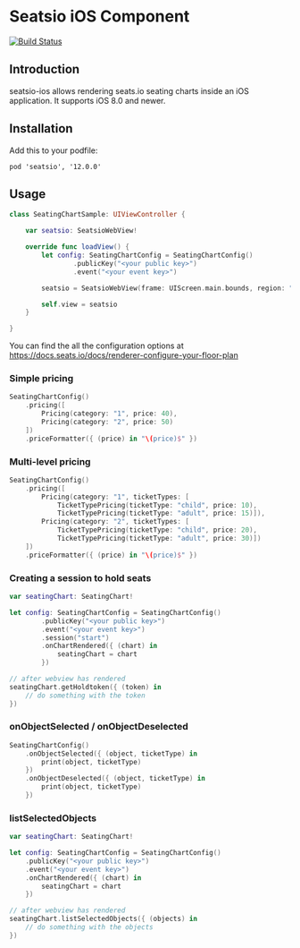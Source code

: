 # Seatsio iOS Component

[![Build Status](https://travis-ci.org/seatsio/seatsio-ios.svg?branch=master)](https://travis-ci.org/seatsio/seatsio-ios)

## Introduction

seatsio-ios allows rendering seats.io seating charts inside an iOS application. It supports iOS 8.0 and newer.

## Installation

Add this to your podfile:

```
pod 'seatsio', '12.0.0'
```

## Usage

```swift
class SeatingChartSample: UIViewController {

    var seatsio: SeatsioWebView!

    override func loadView() {
        let config: SeatingChartConfig = SeatingChartConfig()
                .publicKey("<your public key>")
                .event("<your event key>")

        seatsio = SeatsioWebView(frame: UIScreen.main.bounds, region: "eu", seatsioConfig: config)

        self.view = seatsio
    }

}
```

You can find the all the configuration options at https://docs.seats.io/docs/renderer-configure-your-floor-plan

### Simple pricing

```swift
SeatingChartConfig()
    .pricing([
        Pricing(category: "1", price: 40),
        Pricing(category: "2", price: 50)
    ])
    .priceFormatter({ (price) in "\(price)$" })
```

### Multi-level pricing

```swift
SeatingChartConfig()
    .pricing([
        Pricing(category: "1", ticketTypes: [
            TicketTypePricing(ticketType: "child", price: 10),
            TicketTypePricing(ticketType: "adult", price: 15)]),
        Pricing(category: "2", ticketTypes: [
            TicketTypePricing(ticketType: "child", price: 20),
            TicketTypePricing(ticketType: "adult", price: 30)])
    ])
    .priceFormatter({ (price) in "\(price)$" })
```

### Creating a session to hold seats

```swift
var seatingChart: SeatingChart!

let config: SeatingChartConfig = SeatingChartConfig()
        .publicKey("<your public key>")
        .event("<your event key>")
        .session("start")
        .onChartRendered({ (chart) in
            seatingChart = chart
        })

// after webview has rendered
seatingChart.getHoldtoken({ (token) in
    // do something with the token
})
```

### onObjectSelected / onObjectDeselected

```swift
SeatingChartConfig()
    .onObjectSelected({ (object, ticketType) in
        print(object, ticketType)
    })
    .onObjectDeselected({ (object, ticketType) in
        print(object, ticketType)
    })
```

### listSelectedObjects

```swift
var seatingChart: SeatingChart!

let config: SeatingChartConfig = SeatingChartConfig()
    .publicKey("<your public key>")
    .event("<your event key>")
    .onChartRendered({ (chart) in
        seatingChart = chart
    })

// after webview has rendered
seatingChart.listSelectedObjects({ (objects) in
    // do something with the objects
})
```
